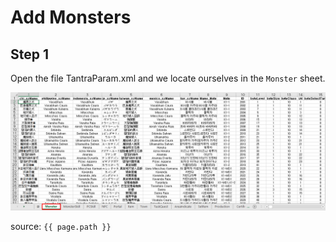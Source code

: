 # Add Monsters

## Step 1

Open the file TantraParam.xml and we locate ourselves in the `Monster` sheet.

![TantraParam.xml](/extras/img/development/items_management/monster/01.png)

source: `{{ page.path }}`
